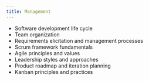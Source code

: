 ```yaml
---
title: Management
---
```


- Software development life cycle
- Team organization
- Requirements elicitation and management processes
- Scrum framework fundamentals
- Agile principles and values
- Leadership styles and approaches
- Product roadmap and iteration planning
- Kanban principles and practices
